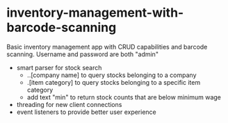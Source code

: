 # inventory-management-with-barcode-scanning

Basic inventory management app with CRUD capabilities and barcode scanning. Username and password are both "admin"
- smart parser for stock search
  - ..[company name] to query stocks belonging to a company
  - .[item category] to query stocks belonging to a specific item category
  - add text "min" to return stock counts that are below minimum wage
- threading for new client connections
- event listeners to provide better user experience

